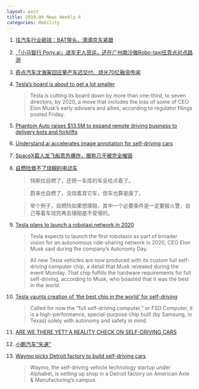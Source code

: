 ```yaml
---
layout: post
title: 2019.04 News Weekly 4
categories: Mobility
---
```



1. [往汽车行业砸钱：BAT带头，滴滴京东紧跟](https://www.huxiu.com/article/295381.html)

2. [「小马智行 Pony.ai」进军无人货运，还在广州南沙做Robo-taxi任意点对点路测](https://36kr.com/p/5196439)

3. [奇点汽车沈海寅回应量产车迟交付、烧光70亿融资传闻](https://36kr.com/p/5196795)

4. [Tesla’s board is about to get a lot smaller](https://techcrunch.com/2019/04/19/teslas-board-is-about-to-get-a-lot-smaller/)

    > Tesla  is cutting its board down by more than one-third, to seven directors, by 2020, a move that includes the loss of some of CEO Elon Musk’s  early advisers and allies, according to regulator filings posted Friday.

5. [Phantom Auto raises $13.5M to expand remote driving business to delivery bots and forklifts](https://techcrunch.com/2019/04/18/phantom-auto-raises-13-5m-to-expand-remote-driving-business-to-delivery-bots-and-forklifts/)

6. [Understand.ai accelerates image annotation for self-driving cars](https://www.therobotreport.com/understand-ai-accelerates-image-annotation-self-driving-cars/)

7. [SpaceX载人龙飞船意外爆炸，据称几乎被完全摧毁](https://www.huxiu.com/article/295544.html)

8. [自燃险救不了烧糊的电动车](https://www.huxiu.com/article/295611.html)

    > 特斯拉自燃了，还把一车库的车全给点着了。

    > 蔚来也自燃了，没烧着其它车，但车也算是废了。

    > 举个例子，自燃险如果想理赔，其中一个必要条件是一定要报火警，自己等着车烧完再去理赔是不受理的。

9. [Tesla plans to launch a robotaxi network in 2020](https://techcrunch.com/2019/04/22/tesla-plans-to-launch-a-robotaxi-network-in-2020/)

    > Tesla  expects to launch the first robotaxis as part of broader vision for an autonomous ride-sharing network in 2020, CEO Elon Musk  said during the company’s Autonomy Day.

    > All new Tesla vehicles are now produced with its custom full self-driving computer chip, a detail that Musk revealed during the event Monday. That chip fulfills the hardware requirements for full self-driving, according to Musk, who boasted that it was the best in the world. 

10. [Tesla vaunts creation of ‘the best chip in the world’ for self-driving](https://techcrunch.com/2019/04/22/tesla-vaunts-creation-of-the-best-chip-in-the-world-for-self-driving/)

    > Called for now the “full self-driving computer,” or FSD Computer, it is a high-performance, special-purpose chip built (by Samsung, in Texas) solely with autonomy and safety in mind. 

11. [ARE WE THERE YET? A REALITY CHECK ON SELF-DRIVING CARS](https://www.wired.com/story/future-of-transportation-self-driving-cars-reality-check/)

12. [小鹏汽车“失速”](https://36kr.com/p/5197706)

13. [Waymo picks Detroit factory to build self-driving cars](https://techcrunch.com/2019/04/23/waymo-picks-detroit-factory-to-build-self-driving-cars/)

    > Waymo,  the self-driving vehicle technology startup under Alphabet, is setting up shop in a Detroit factory on American Axle & Manufacturing’s campus.

